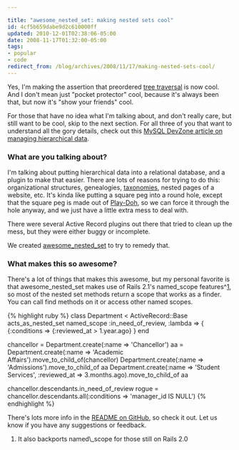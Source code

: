```yaml
---

title: "awesome_nested_set: making nested sets cool"
id: 4cf5b659dabe9d2c610000ff
updated: 2010-12-01T02:38:06-05:00
date: 2008-11-17T01:32:00-05:00
tags:
- popular
- code
redirect_from: /blog/archives/2008/11/17/making-nested-sets-cool/
---
```


Yes, I'm making the assertion that preordered [tree traversal](http://en.wikipedia.org/wiki/Tree_traversal) is now cool. And I don't mean just "pocket protector" cool, because it's always been that, but now it's "show your friends" cool.

For those that have no idea what I'm talking about, and don't really care, but still want to be cool, skip to the next section. For all three of you that want to understand all the gory details, check out this [MySQL DevZone article on managing hierarchical data](http://dev.mysql.com/tech-resources/articles/hierarchical-data.html).

### What are you talking about?

I'm talking about putting hierarchical data into a relational database, and a plugin to make that easier. There are lots of reasons for trying to do this: organizational structures, genealogies, [taxonomies](http://en.wikipedia.org/wiki/Taxonomy), nested pages of a website, etc. It's kinda like putting a square peg into a round hole, except that the square peg is made out of [Play-Doh](http://weblog.jamisbuck.org/2008/11/9/legos-play-doh-and-programming), so we can force it through the hole anyway, and we just have a little extra mess to deal with.

There were several Active Record plugins out there that tried to clean up the mess, but they were either buggy or incomplete.

We created [awesome\_nested\_set](http://github.com/collectiveidea/awesome_nested_set) to try to remedy that.

### What makes this so awesome?

There's a lot of things that makes this awesome, but my personal favorite is that awesome\_nested\_set makes use of Rails 2.1's named\_scope features^[1](#named_scope_backport^), so most of the nested set methods return a scope that works as a finder. You can call find methods on it or access other named scopes.

{% highlight ruby %}
class Department < ActiveRecord::Base
  acts_as_nested_set
  named_scope :in_need_of_review, :lambda => {
    {:conditions => {:reviewed_at > 1.year.ago}
  }
end

chancellor = Department.create(:name => 'Chancellor')
aa = Department.create(:name => 'Academic Affairs').move_to_child_of(chancellor)
Department.create(:name => 'Admissions').move_to_child_of aa
Department.create(:name => 'Student Services',
  :reviewed_at => 3.months.ago).move_to_child_of aa

chancellor.descendants.in_need_of_review
rogue = chancellor.descendants.all(:conditions => 'manager_id IS NULL')
{% endhighlight %}

There's lots more info in the [README on GitHub](http://github.com/collectiveidea/awesome_nested_set), so check it out. Let us know if you have any suggestions or feedback.

<ol class="footnotes">
<li id="named_scope_backport">
It also backports named\_scope for those still on Rails 2.0

</li>
</ol>
